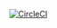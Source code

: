 [![CircleCI](https://circleci.com/gh/hasancerit/PetClinic.svg?style=svg)](https://circleci.com/gh/hasancerit/PetClinic)